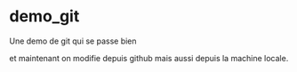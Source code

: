# demo_git
Une demo de git qui se passe bien

et maintenant on modifie depuis github
mais aussi depuis la machine locale.